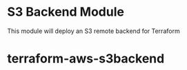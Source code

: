 # S3 Backend Module
This module will deploy an S3 remote backend for Terraform
# terraform-aws-s3backend
